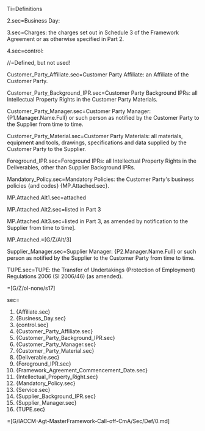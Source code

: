 Ti=Definitions


2.sec=Business Day:

3.sec=Charges: the charges set out in Schedule 3 of the Framework Agreement or as otherwise specified in Part 2.

4.sec=control:

//=Defined, but not used!

Customer_Party_Affiliate.sec=Customer Party Affiliate: an Affiliate of the Customer Party.

Customer_Party_Background_IPR.sec=Customer Party Background IPRs: all Intellectual Property Rights in the Customer Party Materials.

Customer_Party_Manager.sec=Customer Party Manager: {P1.Manager.Name.Full} or such person as notified by the Customer Party to the Supplier from time to time.

Customer_Party_Material.sec=Customer Party Materials: all materials, equipment and tools, drawings, specifications and data supplied by the Customer Party to the Supplier.

Foreground_IPR.sec=Foreground IPRs: all Intellectual Property Rights in the Deliverables, other than Supplier Background IPRs.

Mandatory_Policy.sec=Mandatory Policies: the Customer Party's business policies {and codes} {MP.Attached.sec}.

MP.Attached.Alt1.sec=attached

MP.Attached.Alt2.sec=listed in Part 3

MP.Attached.Alt3.sec=listed in Part 3, as amended by notification to the Supplier from time to time].

MP.Attached.=[G/Z/Alt/3]

Supplier_Manager.sec=Supplier Manager: {P2.Manager.Name.Full} or such person as notified by the Supplier to the Customer Party from time to time.

TUPE.sec=TUPE: the Transfer of Undertakings (Protection of Employment) Regulations 2006 (SI 2006/46) (as amended).

=[G/Z/ol-none/s17]

sec=<ol><li>{Affiliate.sec}<li>{Business_Day.sec}<li>{control.sec}<li>{Customer_Party_Affiliate.sec}<li>{Customer_Party_Background_IPR.sec}<li>{Customer_Party_Manager.sec}<li>{Customer_Party_Material.sec}<li>{Deliverable.sec}<li>{Foreground_IPR.sec}<li>{Framework_Agreement_Commencement_Date.sec}<li>{Intellectual_Property_Right.sec}<li>{Mandatory_Policy.sec}<li>{Service.sec}<li>{Supplier_Background_IPR.sec}<li>{Supplier_Manager.sec}<li>{TUPE.sec}</ol>

=[G/IACCM-Agt-MasterFramework-Call-off-CmA/Sec/Def/0.md]
